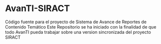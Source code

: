 # AvanTI-SIRACT
Código fuente para el proyecto de Sistema de Avance de Reportes de Contenido Temático
Este Repositorio se ha iniciado con la finalidad de que todo AvanTI pueda trabajar sobre
una version sincronizada del proyecto SIRACT
